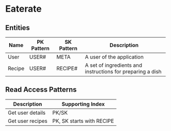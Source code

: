 # Eaterate

## Entities

| Name   | PK Pattern   | SK Pattern        | Description                                                |
| ------ | ------------ | ----------------- | ---------------------------------------------------------- |
| User   | USER#<email> | META              | A user of the application                                  |
| Recipe | USER#<email> | RECIPE#<recipeId> | A set of ingredients and instructions for preparing a dish |

## Read Access Patterns

| Description      | Supporting Index          |
| ---------------- | ------------------------- |
| Get user details | PK/SK                     |
| Get user recipes | PK, SK starts with RECIPE |
